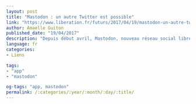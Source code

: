 ```yaml
---
layout: post
title: "Mastodon : un autre Twitter est possible"
link: "https://www.liberation.fr/futurs/2017/04/19/mastodon-un-autre-twitter-est-possible_1563858"
author: Amaelle Guiton
published_date: "19/04/2017"
description: "Depuis début avril, Mastodon, nouveau réseau social libre et décentralisé lancé par un Allemand, enregistre un afflux important d’utilisateurs. Deviendra-t-il une alternative grand public ?"
language: fr
categories:
- Liens

tags:
- "app"
- "mastodon"

og-tags: "app, mastodon"
permalink: /:categories/:year/:month/:day/:title/
---
```

